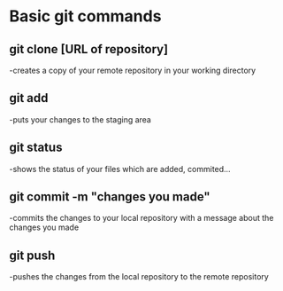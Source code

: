 Basic git commands
=======


## git clone [URL of repository]
-creates a copy of your remote repository in your working directory
## git add
-puts your changes to the staging area
## git status
-shows the status of your files which are added, commited...
## git commit -m "changes you made"
-commits the changes to your local repository with a message about the changes you made
## git push
-pushes the changes from the local repository to the remote repository

